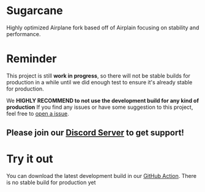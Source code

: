 # Sugarcane
Highly optimized Airplane fork based off of Airplain focusing on stability and performance.


# Reminder
This project is still **work in progress**, so there will not be stable builds for production in a while until we did enough test to ensure it's already stable for production.

We **HIGHLY RECOMMEND to not use the development build for any kind of production**
If you find any issues or have some suggestion to this project, feel free to [open a issue](https://github.com/SugarcaneMC/Sugarcane/issues/new).

## Please join our [Discord Server](https://sugarcanemc.org/discord) to get support!


# Try it out 
You can download the latest development build in our [GitHub Action](https://github.com/SugarcaneMC/Sugarcane/actions). There is no stable build for production yet

